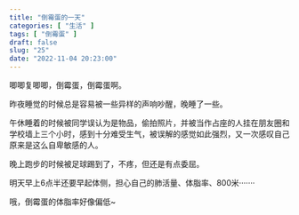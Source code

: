 ```yaml
---
title: "倒霉蛋的一天"
categories: [ "生活" ]
tags: [ "倒霉蛋" ]
draft: false
slug: "25"
date: "2022-11-04 20:23:00"
---
```




唧唧复唧唧，倒霉蛋，倒霉蛋啊。

昨夜睡觉的时候总是容易被一些异样的声响吵醒，晚睡了一些。

午休睡着的时候被同学误认为是物品，偷拍照片，并被当作占座的人挂在朋友圈和学校墙上三个小时，感到十分难受生气，被误解的感觉如此强烈，又一次感叹自己原来是这么自卑敏感的人。

晚上跑步的时候被足球踢到了，不疼，但还是有点委屈。

明天早上6点半还要早起体侧，担心自己的肺活量、体脂率、800米·······

哦，倒霉蛋的体脂率好像偏低~





 
